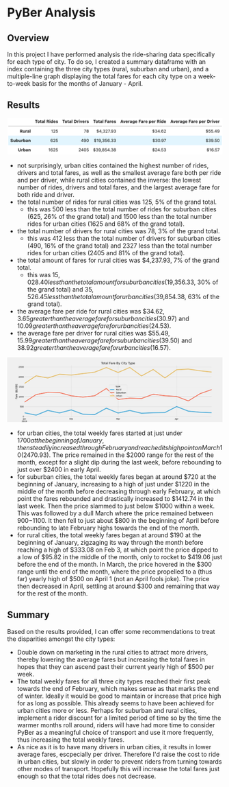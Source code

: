 # PyBer Analysis

## Overview
In this project I have performed analysis the ride-sharing data specifically for each type of city.  To do so, I created a summary dataframe with an index containing the three city types (rural, suburban and urban), and a multiple-line graph displaying the total fares for each city type on a week-to-week basis for the months of January - April.

## Results

![Summary DataFrame](https://github.com/MaxV6ft4/PyBer_Analysis/blob/main/Screenshots/Summary_DF.png)

 - not surprisingly, urban cities contained the highest number of rides, drivers and total fares, as well as the smallest average fare both per ride and per driver, while rural cities contained the inverse: the lowest number of rides, drivers and total fares, and the largest average fare for both ride and driver.
 - the total number of rides for rural cities was 125, 5% of the grand total.
      - this was 500 less than the total number of rides for suburban cities (625, 26% of the grand total) and 1500 less than the total number rides for urban cities (1625 and 68% of the grand total).
 - the total number of drivers for rural cities was 78, 3% of the grand total.
      - this was 412 less than the total number of drivers for suburban cities (490, 16% of the grand total) and 2327 less than the total number rides for urban cities (2405 and 81% of the grand total).
 - the total amount of fares for rural cities was $4,237.93, 7% of the grand total.
      - this was $15,028.40 less than the total amount for suburban cities ($19,356.33, 30% of the grand total) and $35,526.45 less than the total amount for urban cities ($39,854.38, 63% of the grand total).
 - the average fare per ride for rural cities was $34.62, $3.65 greater than the average fare for suburban cities ($30.97) and $10.09 greater than the average fare for urban cities ($24.53).
 - the average fare per driver for rural cities was $55.49, $15.99 greater than the average fare for suburban cities ($39.50) and $38.92 greater than the average fare for urban cities ($16.57).

![Total Weekly Fares By City Type](https://github.com/MaxV6ft4/PyBer_Analysis/blob/main/Analysis/PyBer_fare_summary.jpg)

 - for urban cities, the total weekly fares started at just under $1700 at the beginning of January, then steadily increased through February and reached its high point on March 10 ($2470.93).  The price remained in the $2000 range for the rest of the month, except for a slight dip during the last week, before rebounding to just over $2400 in early April.
 - for suburban cities, the total weekly fares began at around $720 at the beginning of January, increasing to a high of just under $1220 in the middle of the month before decreasing through early February, at which point the fares rebounded and drastically increased to $1412.74 in the last week.  Then the price slammed to just below $1000 within a week.  This was followed by a dull March where the price remained between $900-$1100.  It then fell to just about $800 in the beginning of April before rebounding to late February highs towards the end of the month.
 - for rural cities, the total weekly fares began at around $190 at the beginning of January, zigzaging its way through the month before reaching a high of $333.08 on Feb 3, at which point the price dipped to a low of $95.82 in the middle of the month, only to rocket to $419.06 just before the end of the month.  In March, the price hovered in the $300 range until the end of the month, where the price propelled to a (thus far) yearly high of $500 on April 1 (not an April fools joke).  The price then decreased in April, settling at around $300 and remaining that way for the rest of the month.

## Summary

Based on the results provided, I can offer some recommendations to treat the disparities amongst the city types:
- Double down on marketing in the rural cities to attract more drivers, thereby lowering the average fares but increasing the total fares in hopes that they can ascend past their current yearly high of $500 per week.
- The total weekly fares for all three city types reached their first peak towards the end of February, which makes sense as that marks the end of winter.  Ideally it would be good to maintain or increase that price high for as long as possible.  This already seems to have been achieved for urban cities more or less.  Perhaps for suburban and rural cities, implement a rider discount for a limited period of time so by the time the warmer months roll around, riders will have had more time to consider PyBer as a meaningful choice of transport and use it more frequently, thus increasing the total weekly fares.
- As nice as it is to have many drivers in urban cities, it results in lower average fares, escpecially per driver.  Therefore I'd raise the cost to ride in urban cities, but slowly in order to prevent riders from turning towards other modes of transport.  Hopefully this will increase the total fares just enough so that the total rides does not decrease.
